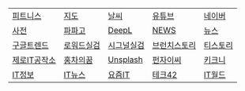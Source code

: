 <!-- 줄바꾸기는 행 끝에 스페이스 두칸 입력 -->
<!-- 표 셀 내용 왼쪽정렬 :--- , 오른쪽정렬 ---: , 가운데정렬 :---: -->
|  |  |  |  |  |  
|--|--|--|--|--|  
[피트니스](https://fit.shillashp.com/my/user-info/entrance-detail) | [지도](https://map.naver.com/) | [날씨](https://www.weather.go.kr/w/index.do) | [유튜브](https://www.youtube.com) | [네이버](https://www.naver.com)  
[사전](https://dict.naver.com) | [파파고](https://papago.naver.com/?sk=auto&tk=en) | [DeepL](https://www.deepl.com/en/write) | [NEWS](https://english.hani.co.kr/arti/english_edition) | [뉴스](https://news.naver.com)  
[구글트렌드](https://trends.google.co.kr/trending?geo=KR&status=active&sort=recency&hours=24) | [로워드실검](https://loword.co.kr/keywordTrend) | [시그널실검](https://signal.bz/) | [브런치스토리](https://brunch.co.kr/now) | [티스토리](https://www.tistory.com/category/current)  
[제로IT공작소](https://blog.naver.com/zmsgfc) | [홍차의꿈](https://jsb000.tistory.com/) | [Unsplash](https://unsplash.com/ko) | [펀자이씨](https://imginn.com/punj_toon/) | [키크니](https://imginn.com/keykney/)  
[IT정보](https://riwltnchgo.tistory.com/132) | [IT뉴스](https://blog.daouoffice.com/entry/%EC%A7%81%EC%9E%A5%EC%9D%B8%EC%9D%B4-%EC%9D%BD%EC%96%B4%EB%B3%B4%EB%A9%B4-%EB%8F%84%EC%9B%80%EB%90%98%EB%8A%94-%F0%9F%93%83-IT-%ED%8A%B8%EB%A0%8C%EB%93%9C-%EC%82%AC%EC%9D%B4%ED%8A%B8-5%EA%B0%9C-%EC%B6%94%EC%B2%9C-IT-%EB%89%B4%EC%8A%A4%EB%A0%88%ED%84%B0-%EC%B6%94%EC%B2%9C) | [요즘IT](https://yozm.wishket.com/magazine/list/new) | [테크42](https://www.tech42.co.kr) | [IT월드](https://www.itworld.co.kr)  
